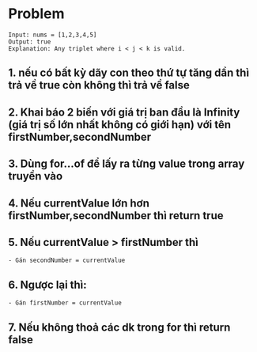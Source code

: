# Problem

    Input: nums = [1,2,3,4,5]
    Output: true
    Explanation: Any triplet where i < j < k is valid.

## 1. nếu có bất kỳ dãy con theo thứ tự tăng dần thì trả về true còn không thì trả về false

## 2. Khai báo 2 biến với giá trị ban đầu là Infinity (giá trị số lớn nhất không có giới hạn) với tên firstNumber,secondNumber

## 3. Dùng for...of để lấy ra từng value trong array truyền vào

## 4. Nếu currentValue lớn hơn firstNumber,secondNumber thì return true

## 5. Nếu currentValue > firstNumber thì

    - Gán secondNumber = currentValue

## 6. Ngược lại thì:

    - Gán firstNumber = currentValue

## 7. Nếu không thoả các dk trong for thì return false    
